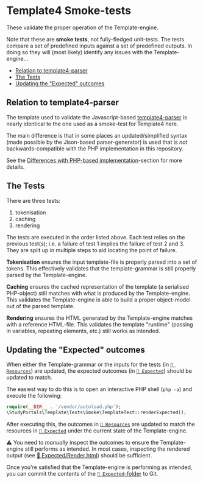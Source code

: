 # Template4 Smoke-tests

These validate the proper operation of the Template-engine.

Note that these are **smoke tests**, not fully-fledged unit-tests. The tests
compare a set of predefined inputs against a set of predefined outputs. In doing
so they will (most likely) identify any issues with the Template-engine...

- [Relation to template4-parser](#relation-to-template4-parser)
- [The Tests](#the-tests)
- [Updating the "Expected" outcomes](#updating-the-expected-outcomes)

## Relation to template4-parser

The template used to validate the Javascript-based
[template4-parser](https://github.com/studyportals/template4-parser) is nearly
identical to the one used as a smoke-test for Template4 here.

The main difference is that in some places an updated/simplified syntax (made
possible by the Jison-based parser-generator) is used that is _not_
backwards-compatible with the PHP implementation in this repository.

See the
[Differences with PHP-based implementation](https://github.com/studyportals/template4-parser#differences-with-php-based-implementation)-section
for more details.

## The Tests

There are three tests:

1. tokenisation
2. caching
3. rendering

The tests are executed in the order listed above. Each test relies on the
previous test(s); i.e. a failure of test 1 implies the failure of test 2 and 3.
They are split up in multiple steps to aid locating the point of failure.

**Tokenisation** ensures the input template-file is properly parsed into a set
of tokens. This effectively validates that the template-grammar is still
properly parsed by the Template-engine.

**Caching** ensures the cached representation of the template (a serialised
PHP-object) still matches with what is produced by the Template-engine. This
validates the Template-engine is able to build a proper object-model out of the
parsed template.

**Rendering** ensures the HTML generated by the Template-engine matches with a
reference HTML-file. This validates the template "runtime" (passing in
variables, repeating elements, etc.) still works as intended.

## Updating the "Expected" outcomes

When either the Template-grammar or the inputs for the tests (in
[`📂 Resources`](./../tests/smoke/Resources/)) are updated, the expected
outcomes (in [`📂 Expected`](./../tests/smoke/Expected/)) should be updated to
match.

The easiest way to do this is to open an interactive PHP shell (`php -a`) and
execute the following:

```php
require(__DIR__ . '/vendor/autoload.php');
\StudyPortals\Template\Tests\Smoke\TemplateTest::renderExpected();
```

After executing this, the outcomes in
[`📂 Resources`](./../tests/smoke/Resources/) are updated to match the resources
in [`📂 Expected`](./../tests/smoke/Expected/) under the current state of the
Template-engine.

⚠ You need to _manually_ inspect the outcomes to ensure the Template-engine
still performs as intended. In most cases, inspecting the rendered output (see
[📄 Expected/Render.html](../tests/smoke/Expected/Render.html)) should be
sufficient.

Once you're satisfied that the Template-engine is performing as intended, you
can commit the contents of the
[`📂 Expected`-folder](./../tests/smoke/Expected/) to Git.
